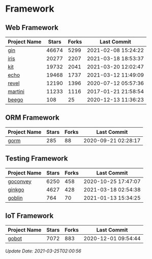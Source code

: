 # Framework

## Web Framework
| Project Name | Stars | Forks | Last Commit |
| ------------ | ----- | ----- | ----------- |
| [gin](https://github.com/gin-gonic/gin) | 46674 | 5299 | 2021-02-08 15:24:22 |
| [iris](https://github.com/kataras/iris) | 20277 | 2207 | 2021-03-18 18:53:37 |
| [kit](https://github.com/go-kit/kit) | 19732 | 2041 | 2021-03-20 12:02:47 |
| [echo](https://github.com/labstack/echo) | 19468 | 1737 | 2021-03-12 11:49:09 |
| [revel](https://github.com/revel/revel) | 12190 | 1396 | 2020-07-12 05:57:36 |
| [martini](https://github.com/go-martini/martini) | 11233 | 1116 | 2017-01-21 21:58:54 |
| [beego](https://github.com/astaxie/beego) | 108 | 25 | 2020-12-13 11:36:23 |

## ORM Framework
| Project Name | Stars | Forks | Last Commit |
| ------------ | ----- | ----- | ----------- |
| [gorm](https://github.com/jinzhu/gorm) | 285 | 88 | 2020-09-21 02:28:17 |

## Testing Framework
| Project Name | Stars | Forks | Last Commit |
| ------------ | ----- | ----- | ----------- |
| [goconvey](https://github.com/smartystreets/goconvey) | 6250 | 458 | 2020-10-25 17:47:07 |
| [ginkgo](https://github.com/onsi/ginkgo) | 4627 | 428 | 2021-03-18 02:54:38 |
| [goblin](https://github.com/franela/goblin) | 764 | 70 | 2021-01-13 15:34:25 |

## IoT Framework
| Project Name | Stars | Forks | Last Commit |
| ------------ | ----- | ----- | ----------- |
| [gobot](https://github.com/hybridgroup/gobot) | 7072 | 883 | 2020-12-01 09:54:44 |

*Update Date: 2021-03-25T02:00:56*
